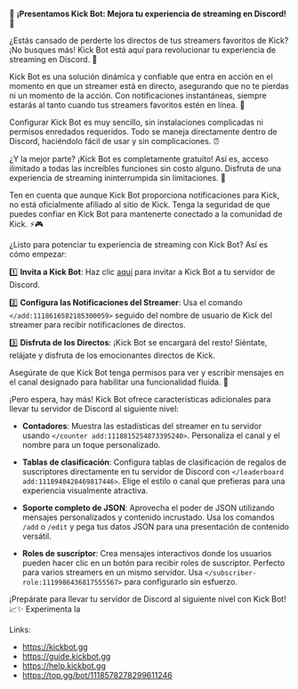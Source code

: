 🎉 **¡Presentamos Kick Bot: Mejora tu experiencia de streaming en Discord!** 🚀

¿Estás cansado de perderte los directos de tus streamers favoritos de Kick? ¡No busques más! Kick Bot está aquí para revolucionar tu experiencia de streaming en Discord. 🌟

Kick Bot es una solución dinámica y confiable que entra en acción en el momento en que un streamer está en directo, asegurando que no te pierdas ni un momento de la acción. Con notificaciones instantáneas, siempre estarás al tanto cuando tus streamers favoritos estén en línea. 🔔

Configurar Kick Bot es muy sencillo, sin instalaciones complicadas ni permisos enredados requeridos. Todo se maneja directamente dentro de Discord, haciéndolo fácil de usar y sin complicaciones. ⏰

¿Y la mejor parte? ¡Kick Bot es completamente gratuito! Así es, acceso ilimitado a todas las increíbles funciones sin costo alguno. Disfruta de una experiencia de streaming ininterrumpida sin limitaciones. 🎉

Ten en cuenta que aunque Kick Bot proporciona notificaciones para Kick, no está oficialmente afiliado al sitio de Kick. Tenga la seguridad de que puedes confiar en Kick Bot para mantenerte conectado a la comunidad de Kick. ⚡️🎮

¿Listo para potenciar tu experiencia de streaming con Kick Bot? Así es cómo empezar:

1️⃣ **Invita a Kick Bot**: Haz clic [aquí](https://kickbot.gg) para invitar a Kick Bot a tu servidor de Discord.

2️⃣ **Configura las Notificaciones del Streamer**: Usa el comando `</add:1118616582185300059>` seguido del nombre de usuario de Kick del streamer para recibir notificaciones de directos.

3️⃣ **Disfruta de los Directos**: ¡Kick Bot se encargará del resto! Siéntate, relájate y disfruta de los emocionantes directos de Kick.

Asegúrate de que Kick Bot tenga permisos para ver y escribir mensajes en el canal designado para habilitar una funcionalidad fluida. 📝

¡Pero espera, hay más! Kick Bot ofrece características adicionales para llevar tu servidor de Discord al siguiente nivel:

- **Contadores**: Muestra las estadísticas del streamer en tu servidor usando `</counter add:1118815254873395240>`. Personaliza el canal y el nombre para un toque personalizado.

- **Tablas de clasificación**: Configura tablas de clasificación de regalos de suscriptores directamente en tu servidor de Discord con `</leaderboard add:1118940428469817446>`. Elige el estilo o canal que prefieras para una experiencia visualmente atractiva.

- **Soporte completo de JSON**: Aprovecha el poder de JSON utilizando mensajes personalizados y contenido incrustado. Usa los comandos `/add` o `/edit` y pega tus datos JSON para una presentación de contenido versátil.

- **Roles de suscriptor**: Crea mensajes interactivos donde los usuarios pueden hacer clic en un botón para recibir roles de suscriptor. Perfecto para varios streamers en un mismo servidor. Usa `</subscriber-role:1119986436817555567>` para configurarlo sin esfuerzo.

¡Prepárate para llevar tu servidor de Discord al siguiente nivel con Kick Bot! 📈✨ Experimenta la

Links:
- https://kickbot.gg
- https://guide.kickbot.gg
- https://help.kickbot.gg
- https://top.gg/bot/1118578278299611246
